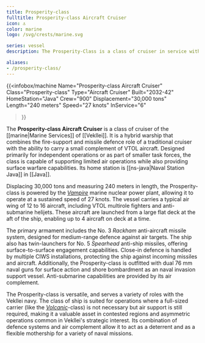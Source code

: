 ```yaml
---
title: Prosperity-class
fulltitle: Prosperity-class Aircraft Cruiser
icon: ⚓️
color: marine
logo: /svg/crests/marine.svg

series: vessel
description: The Prosperity-Class is a class of cruiser in service with the Vekllei Armed Forces.

aliases:
- /prosperity-class/
---
```

{{<infobox/machine
	Name="Prosperity-class Aircraft Cruiser"
	Class="Prosperity-class"
	Type="Aircraft Cruiser"
	Built="2032-42"
	HomeStation="Java"
	Crew="900"
	Displacement="30,000 tons"
	Length="240 meters"
	Speed="27 knots"
	InService="6"
>}}

The **Prosperity-class Aircraft Cruiser** is a class of cruiser of the [[marine|Marine Services]] of [[Vekllei]]. It is a hybrid warship that combines the fire-support and missile defence role of a traditional cruiser with the ability to carry a small complement of VTOL aircraft. Designed primarily for independent operations or as part of smaller task forces, the class is capable of supporting limited air operations while also providing surface warfare capabilities. Its home station is [[ns-java|Naval Station Java]] in [[Java]].

Displacing 30,000 tons and measuring 240 meters in length, the Prosperity-class is powered by the [*Vampire*](/nmpr/) marine nuclear power plant, allowing it to operate at a sustained speed of 27 knots. The vessel carries a typical air wing of 12 to 16 aircraft, including VTOL multirole fighters and anti-submarine helijets. These aircraft are launched from a large flat deck at the aft of the ship, enabling up to 4 aircraft on deck at a time.

The primary armament includes the  No. 3 *Rackham* anti-aircraft missile system, designed for medium-range defence against air targets. The ship also has twin-launchers for No. 5 *Spearhead* anti-ship missiles, offering surface-to-surface engagement capabilities. Close-in defence is handled by multiple CIWS installations, protecting the ship against incoming missiles and aircraft. Additionally, the Prosperity-class is outfitted with dual 76 mm naval guns for surface action and shore bombardment as an naval invasion support vessel. Anti-submarine capabilities are provided by its air complement.

The Prosperity-class is versatile, and serves a variety of roles with the Vekllei navy. The class of ship is suited for operations where a full-sized carrier (like the [*Volcanic*](/volcanic-class/)-class) is not necessary but air support is still required, making it a valuable asset in contested regions and asymmetric operations common in Vekllei's strategic interest. Its combination of defence systems and air complement allow it to act as a deterrent and as a flexible mothership for a variety of naval missions.
